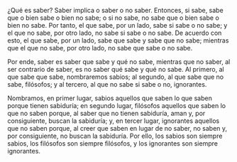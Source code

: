 ¿Qué es saber? Saber implica o saber o no saber. Entonces, si sabe, sabe que o bien sabe o bien no sabe; o si no sabe, no sabe que o bien sabe o bien no sabe. Por tanto, el que sabe, por un lado, sabe si sabe o no sabe; y el que no sabe, por otro lado, no sabe si sabe o no sabe. De acuerdo con esto, el que sabe, por un lado, sabe que sabe y sabe que no sabe; mientras que el que no sabe, por otro lado, no sabe que sabe o no sabe.

Por ende, saber es saber que sabe y qué no sabe, mientras que no saber, al ser contrario de saber, es no saber qué sabe y qué no sabe. Al primero, al que sabe que sabe, nombraremos sabios; al segundo, al que sabe que no sabe, filósofos; y al tercero, al que no sabe si sabe o no, ignorantes.

Nombramos, en primer lugar, sabios aquellos que saben lo que saben porque tienen sabiduría; en segundo lugar, filósofos aquellos que saben lo que no saben porque, al saber que no tienen sabiduría, aman y, por consiguiente, buscan la sabiduría; y, en tercer lugar, ignorantes aquellos que no saben porque, al creer que saben en lugar de no saber, no saben y, por consiguiente, no buscan la sabiduría. Por ello, los sabios son siempre sabios, los filósofos son siempre filósofos, y los ignorantes son siempre ignorantes.